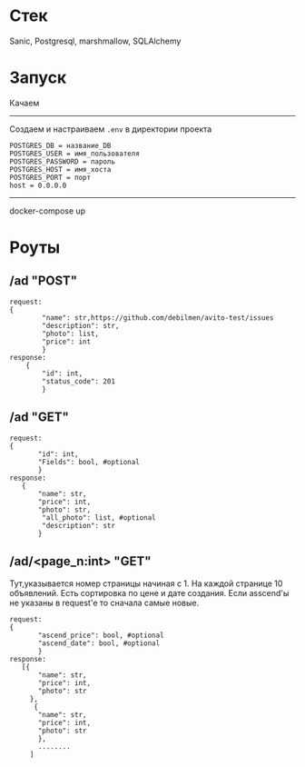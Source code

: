Стек
=============
Sanic, Postgresql, marshmallow, SQLAlchemy

Запуск
=============
Качаем
***
Создаем и настраиваем `.env` в директории проекта

```
POSTGRES_DB = название_DB
POSTGRES_USER = имя_пользователя
POSTGRES_PASSWORD = пароль
POSTGRES_HOST = имя_хоста
POSTGRES_PORT = порт
host = 0.0.0.0
```
***
<p>docker-compose up</p>

Роуты
=============
  /ad "POST"
  ---------------
```
request: 
{  
        "name": str,https://github.com/debilmen/avito-test/issues
        "description": str,
        "photo": list,
        "price": int 
        }
response:
    {
        "id": int,
        "status_code": 201
        }
```   
/ad "GET"
-----------
 ```
request: 
{  
        "id": int,
        "Fields": bool, #optional
        }
response:
    {
        "name": str,
        "price": int,
        "photo": str,
         "all_photo": list, #optional
         "description": str
        }
 ```   
/ad/<page_n:int> "GET" <br/>
----------
Тут,указывается номер страницы начиная с 1. На каждой странице 10 объявлений. Есть сортировка по цене и дате создания. Если asscend'ы не указаны в request'e то сначала самые новые.
 ```
 request: 
{        
        "ascend_price": bool, #optional
        "ascend_date": bool, #optional
        }
response:
    [{
        "name": str,
        "price": int,
        "photo": str
      },
       {
        "name": str,
        "price": int,
        "photo": str      
        },
        ........
      ]
 ```   
